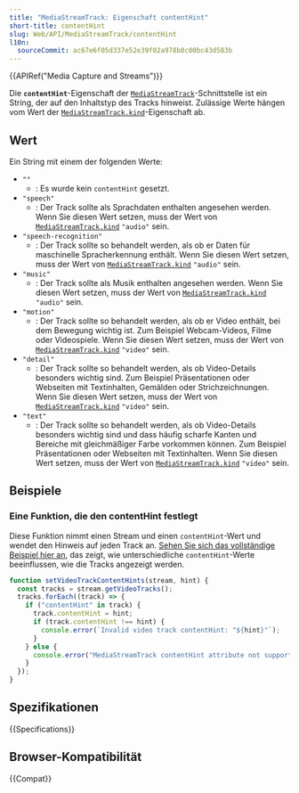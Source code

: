 ```yaml
---
title: "MediaStreamTrack: Eigenschaft contentHint"
short-title: contentHint
slug: Web/API/MediaStreamTrack/contentHint
l10n:
  sourceCommit: ac67e6f05d337e52e39f02a978b8c00bc43d583b
---
```


{{APIRef("Media Capture and Streams")}}

Die **`contentHint`**-Eigenschaft der [`MediaStreamTrack`](/de/docs/Web/API/MediaStreamTrack)-Schnittstelle ist ein String, der auf den Inhaltstyp des Tracks hinweist. Zulässige Werte hängen vom Wert der [`MediaStreamTrack.kind`](/de/docs/Web/API/MediaStreamTrack/kind)-Eigenschaft ab.

## Wert

Ein String mit einem der folgenden Werte:

- `""`
  - : Es wurde kein `contentHint` gesetzt.
- `"speech"`
  - : Der Track sollte als Sprachdaten enthalten angesehen werden. Wenn Sie diesen Wert setzen, muss der Wert von [`MediaStreamTrack.kind`](/de/docs/Web/API/MediaStreamTrack/kind) `"audio"` sein.
- `"speech-recognition"`
  - : Der Track sollte so behandelt werden, als ob er Daten für maschinelle Spracherkennung enthält. Wenn Sie diesen Wert setzen, muss der Wert von [`MediaStreamTrack.kind`](/de/docs/Web/API/MediaStreamTrack/kind) `"audio"` sein.
- `"music"`
  - : Der Track sollte als Musik enthalten angesehen werden. Wenn Sie diesen Wert setzen, muss der Wert von [`MediaStreamTrack.kind`](/de/docs/Web/API/MediaStreamTrack/kind) `"audio"` sein.
- `"motion"`
  - : Der Track sollte so behandelt werden, als ob er Video enthält, bei dem Bewegung wichtig ist. Zum Beispiel Webcam-Videos, Filme oder Videospiele. Wenn Sie diesen Wert setzen, muss der Wert von [`MediaStreamTrack.kind`](/de/docs/Web/API/MediaStreamTrack/kind) `"video"` sein.
- `"detail"`
  - : Der Track sollte so behandelt werden, als ob Video-Details besonders wichtig sind. Zum Beispiel Präsentationen oder Webseiten mit Textinhalten, Gemälden oder Strichzeichnungen. Wenn Sie diesen Wert setzen, muss der Wert von [`MediaStreamTrack.kind`](/de/docs/Web/API/MediaStreamTrack/kind) `"video"` sein.
- `"text"`
  - : Der Track sollte so behandelt werden, als ob Video-Details besonders wichtig sind und dass häufig scharfe Kanten und Bereiche mit gleichmäßiger Farbe vorkommen können. Zum Beispiel Präsentationen oder Webseiten mit Textinhalten. Wenn Sie diesen Wert setzen, muss der Wert von [`MediaStreamTrack.kind`](/de/docs/Web/API/MediaStreamTrack/kind) `"video"` sein.

## Beispiele

### Eine Funktion, die den contentHint festlegt

Diese Funktion nimmt einen Stream und einen `contentHint`-Wert und wendet den Hinweis auf jeden Track an. [Sehen Sie sich das vollständige Beispiel hier an](https://webrtc.github.io/samples/src/content/capture/video-contenthint/), das zeigt, wie unterschiedliche `contentHint`-Werte beeinflussen, wie die Tracks angezeigt werden.

```js
function setVideoTrackContentHints(stream, hint) {
  const tracks = stream.getVideoTracks();
  tracks.forEach((track) => {
    if ("contentHint" in track) {
      track.contentHint = hint;
      if (track.contentHint !== hint) {
        console.error(`Invalid video track contentHint: "${hint}"`);
      }
    } else {
      console.error("MediaStreamTrack contentHint attribute not supported");
    }
  });
}
```

## Spezifikationen

{{Specifications}}

## Browser-Kompatibilität

{{Compat}}
